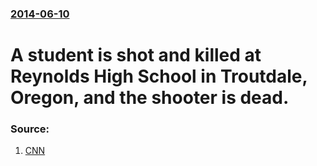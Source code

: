 ### [2014-06-10](/news/2014/06/10/index.md)

# A student is shot and killed at Reynolds High School in Troutdale, Oregon, and the shooter is dead. 




### Source:

1. [CNN](http://www.cnn.com/2014/06/10/justice/oregon-high-school-shooting/index.html?hpt=hp_t1)
